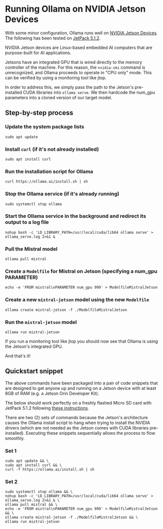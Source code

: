 # Running Ollama on NVIDIA Jetson Devices

With some minor configuration, Ollama runs well on [NVIDIA Jetson Devices](https://www.nvidia.com/en-us/autonomous-machines/embedded-systems/). The following has been tested on [JetPack 5.1.2](https://developer.nvidia.com/embedded/jetpack).

NVIDIA Jetson devices are Linux-based embedded AI computers that are purpose-built for AI applications.

Jetsons have an integrated GPU that is wired directly to the memory controller of the machine. For this reason, the `nvidia-smi` command is unrecognized, and Ollama proceeds to operate in "CPU only" mode. This can be verified by using a monitoring tool like jtop.

In order to address this, we simply pass the path to the Jetson's pre-installed CUDA libraries into `ollama serve`. We then hardcode the num_gpu parameters into a cloned version of our target model.

## Step-by-step process

### Update the system package lists

```
sudo apt update
```

### Install `curl` (if it's not already installed)

```
sudo apt install curl
```

### Run the installation script for Ollama

```
curl https://ollama.ai/install.sh | sh
```

### Stop the Ollama service (if it's already running)

```
sudo systemctl stop ollama
```

### Start the Ollama service in the background and redirect its output to a log file

```
nohup bash -c 'LD_LIBRARY_PATH=/usr/local/cuda/lib64 ollama serve' > ollama_serve.log 2>&1 &
```

### Pull the Mistral model

```
ollama pull mistral
```

### Create a `Modelfile` for Mistral on Jetson (specifying a num_gpu PARAMETER)

```
echo -e 'FROM mistral\nPARAMETER num_gpu 999' > ModelfileMistralJetson
```

### Create a new `mistral-jetson` model using the new `Modelfile`

```
ollama create mistral-jetson -f ./ModelfileMistralJetson
```

### Run the `mistral-jetson` model

```
ollama run mistral-jetson
```

If you run a monitoring tool like jtop you should now see that Ollama is using the Jetson's integrated GPU.

And that's it!

## Quickstart snippet

The above commands have been packaged into a pair of code snippets that are designed to get anyone up and running on a Jetson device with at least 8GB of RAM (e.g. a Jetson Orin Developer Kit).

The below should work perfectly on a freshly flashed Micro SD card with JetPack 5.1.2 following [these instructions](https://developer.nvidia.com/embedded/learn/get-started-jetson-orin-nano-devkit#write).

There are two (2) sets of commands because the Jetson's architecture causes the Ollama install script to hang when trying to install the NVIDIA drivers (which are not needed as the Jetson comes with CUDA libraries pre-installed). Executing these snippets sequentially allows the process to flow smoothly.

### Set 1

```
sudo apt update && \
sudo apt install curl && \
curl -f https://ollama.ai/install.sh | sh
```

### Set 2

```
sudo systemctl stop ollama && \
nohup bash -c 'LD_LIBRARY_PATH=/usr/local/cuda/lib64 ollama serve' > ollama_serve.log 2>&1 & \
ollama pull mistral && \
echo -e 'FROM mistral\nPARAMETER num_gpu 999' > ModelfileMistralJetson && \
ollama create mistral-jetson -f ./ModelfileMistralJetson && \
ollama run mistral-jetson
```
